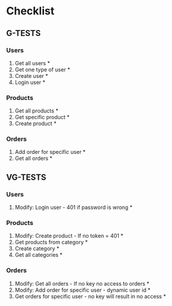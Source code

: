 # Checklist

## G-TESTS

### Users

1. Get all users \*
2. Get one type of user \*
3. Create user \*
4. Login user \*

### Products

1. Get all products \*
2. Get specific product \*
3. Create product \*

### Orders

1. Add order for specific user \*
2. Get all orders \*

## VG-TESTS

### Users

1. Modify: Login user - 401 if password is wrong \*

### Products

1. Modify: Create product - If no token = 401 \*
2. Get products from category \*
3. Create category \*
4. Get all categories \*

### Orders

1. Modify: Get all orders - If no key no access to orders \*
2. Modify: Add order for specific user - dynamic user id \*
3. Get orders for specific user - no key will result in no access \*
